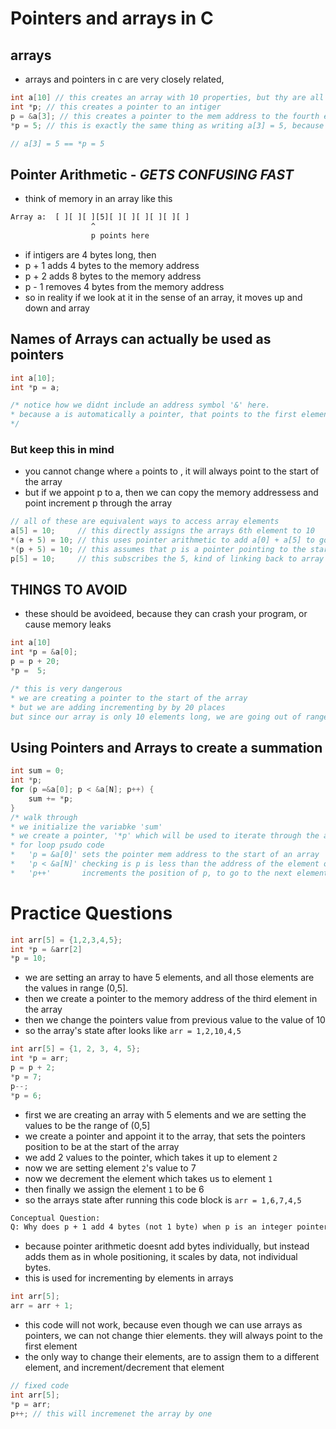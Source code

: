 # Pointers and arrays in C

## arrays
- arrays and pointers in c are very closely related,

```C
int a[10] // this creates an array with 10 properties, but thy are all zeros
int *p; // this creates a pointer to an intiger
p = &a[3]; // this creates a pointer to the mem address to the fourth element in array a
*p = 5; // this is exactly the same thing as writing a[3] = 5, because we are assing the intiger 5 to the memory address of the fourth value in the array. since the pointer has the same value, they are equal

// a[3] = 5 == *p = 5
```
## Pointer Arithmetic - ***GETS CONFUSING FAST***
- think of memory in an array like this
```txt
Array a:  [ ][ ][ ][5][ ][ ][ ][ ][ ][ ]
                  ^
                  p points here
```
- if intigers are 4 bytes long, then
- p + 1 adds 4 bytes to the memory address
- p + 2 adds 8 bytes to the memory address
- p - 1 removes 4 bytes from the memory address
- so in reality if we look at it in the sense of an array, it moves up and down and array

## Names of Arrays can actually be used as pointers
```c
int a[10];
int *p = a;

/* notice how we didnt include an address symbol '&' here.
* because a is automatically a pointer, that points to the first element
*/
```

### But keep this in mind
- you cannot change where `a` points to , it will always point to the start of the array
- but if we appoint p to a, then we can copy the memory addressess and point increment p through the array

```c
// all of these are equivalent ways to access array elements
a[5] = 10;     // this directly assigns the arrays 6th element to 10
*(a + 5) = 10; // this uses pointer arithmetic to add a[0] + a[5] to go to a[5]
*(p + 5) = 10; // this assumes that p is a pointer pointing to the start of array a
p[5] = 10;     // this subscribes the 5, kind of linking back to array == pointers
```
## **THINGS TO AVOID**
- these should be avoideed, because they can crash your program, or cause memory leaks
```c
int a[10]
int *p = &a[0];
p = p + 20;
*p =  5;

/* this is very dangerous
* we are creating a pointer to the start of the array
* but we are adding incrementing by by 20 places
but since our array is only 10 elements long, we are going out of range */
```

## Using Pointers and Arrays to create a summation
```c
int sum = 0;
int *p;
for (p =&a[0]; p < &a[N]; p++) {
    sum += *p; 
}
/* walk through
* we initialize the variabke 'sum'
* we create a pointer, '*p' which will be used to iterate through the array
* for loop psudo code
*   'p = &a[0]' sets the pointer mem address to the start of an array
*   'p < &a[N]' checking is p is less than the address of the element one past the last element of the array,
*   'p++'       increments the position of p, to go to the next element
```

# Practice Questions
```c
int arr[5] = {1,2,3,4,5};
int *p = &arr[2]
*p = 10;
```
- we are setting an array to have 5 elements, and all those elements are the values in range (0,5].
- then we create a pointer to the memory address of the third element in the array
- then we change the pointers value from previous value to the value of 10
- so the array's state after looks like `arr = 1,2,10,4,5` 

```c
int arr[5] = {1, 2, 3, 4, 5};
int *p = arr;
p = p + 2;
*p = 7;
p--;
*p = 6;
```
- first we are creating an array with 5 elements and we are setting the values to be the range of (0,5]
- we create a pointer and appoint it to the array, that sets the pointers position to be at the start of the array
- we add 2 values to the pointer, which takes it up to element `2`
- now we are setting element `2`'s value to 7
- now we decrement the element which takes us to element `1`
- then finally we assign the element `1` to be 6
- so the arrays state after running this code block is `arr = 1,6,7,4,5`

```txt
Conceptual Question:
Q: Why does p + 1 add 4 bytes (not 1 byte) when p is an integer pointer?
```
- because pointer arithmetic doesnt add bytes individually, but instead adds them as in whole positioning, it scales by data, not individual bytes.
- this is used for incrementing by elements in arrays

```c
int arr[5];
arr = arr + 1;
```
- this code will not work, because even though we can use arrays as pointers, we can not change thier elements. they will always point to the first element
- the only way to change their elements, are to assign them to a different element, and increment/decrement that element
```c
// fixed code
int arr[5];
*p = arr;
p++; // this will incremenet the array by one
```
